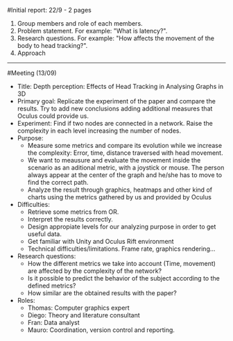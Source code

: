 #Initial report: 22/9 - 2 pages
1. Group members and role of each members.
2. Problem statement. For example: "What is latency?".
3. Research questions. For example: "How affects the movement of the body to head tracking?".
4. Approach

------------------------
#Meeting (13/09)
- Title: Depth perception: Effects of Head Tracking in Analysing Graphs in 3D 
- Primary goal: Replicate the experiment of the paper and compare the results. Try to add new conclusions adding additional measures that Oculus could 
    provide us.
- Experiment: Find if two nodes are connected in a network. Raise the complexity in each level increasing the number of nodes.
- Purpose:
    * Measure some metrics and compare its evolution while we increase the complexity: Error, time, distance traversed with head movement.
    * We want to meausure and evaluate the movement inside the scenario as an aditional metric, with a joystick or mouse. The person always appear at the center of the graph 
and he/she has to move to find the correct path.
    * Analyze the result through graphics, heatmaps and other kind of charts using the metrics gathered by us and provided by Oculus
- Difficulties:
    * Retrieve some metrics from OR.
    * Interpret the results correctly.
    * Design appropiate levels for our analyzing purpose in order to get useful data.
    * Get familiar with Unity and Oculus Rift environment
    * Technical difficulties/limitations. Frame rate, graphics rendering...
- Research questions:
    * How the different metrics we take into account (Time, movement) are affected by the complexity of the network?
    * Is it possible to predict the behavior of the subject according to the defined metrics?
    * How similar are the obtained results with the paper?
- Roles:
    * Thomas: Computer graphics expert
    * Diego: Theory and literature consultant
    * Fran:  Data analyst
    * Mauro: Coordination, version control and reporting.